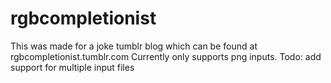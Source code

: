 # rgbcompletionist
This was made for a joke tumblr blog which can be found at rgbcompletionist.tumblr.com
Currently only supports png inputs.
Todo: 
  add support for multiple input files
